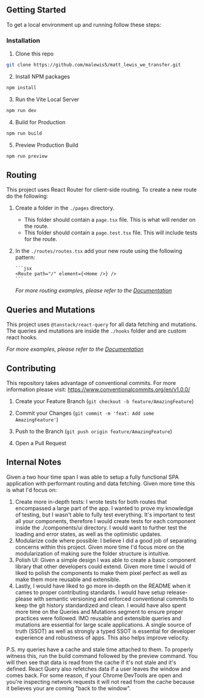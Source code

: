 ## Getting Started

To get a local environment up and running follow these steps:

### Installation

1. Clone this repo

```sh
git clone https://github.com/malewis5/matt_lewis_we_transfer.git
```

2. Install NPM packages

```sh
npm install
```

3. Run the Vite Local Server

```sh
npm run dev
```

4. Build for Production

```sh
npm run build
```

5. Preview Production Build

```sh
npm run preview
```

<!-- USAGE EXAMPLES -->

## Routing

This project uses React Router for client-side routing. To create a new route do the following:

1.  Create a folder in the `./pages` directory.
    - This folder should contain a `page.tsx` file. This is what will render on the route.
    - This folder should contain a `page.test.tsx` file. This will include tests for the route.
2.  In the `./routes/routes.tsx` add your new route using the following pattern:

        ```jsx
        <Route path="/" element={<Home />} />
        ```

    _For more routing examples, please refer to the [Documentation](https://reactrouter.com/en/main)_

## Queries and Mutations

This project uses `@tanstack/react-query` for all data fetching and mutations. The queries and mutations are inside the `./hooks` folder and are custom react hooks.

_For more examples, please refer to the [Documentation](https://tanstack.com/query/latest/docs/react/overview)_

<!-- CONTRIBUTING -->

## Contributing

This repository takes advantage of conventional commits. For more information please visit: https://www.conventionalcommits.org/en/v1.0.0/

1. Create your Feature Branch (`git checkout -b feature/AmazingFeature`)

2. Commit your Changes (`git commit -m 'feat: Add some AmazingFeature'`)

3. Push to the Branch (`git push origin feature/AmazingFeature`)

4. Open a Pull Request

## Internal Notes

Given a two hour time span I was able to setup a fully functional SPA application with performant routing and data fetching. Given more time this is what I'd focus on:

1. Create more in-depth tests: I wrote tests for both routes that encompassed a large part of the app. I wanted to prove my knowledge of testing, but I wasn't able to fully test everything. It's important to test all your components, therefore I would create tests for each component inside the ./components/ui directory. I would want to further test the loading and error states, as well as the optimistic updates.
2. Modularize code where possible: I believe I did a good job of separating concerns within this project. Given more time I'd focus more on the modularization of making sure the folder structure is intuitive.
3. Polish UI: Given a simple design I was able to create a basic component library that other developers could extend. Given more time I would of liked to polish the components to make them pixel perfect as well as make them more reusable and extensible.
4. Lastly, I would have liked to go more in-depth on the README when it cames to proper contributing standards. I would have setup release-please with semantic versioning and enforced conventional commits to keep the git history standardized and clean. I would have also spent more time on the Queries and Mutations segment to ensure proper practices were followed. IMO reusable and extensible queries and mutations are essential for large scale applications. A single source of truth (SSOT) as well as strongly a typed SSOT is essential for developer experience and robustness of apps. This also helps improve velocity.

P.S. my queries have a cache and stale time attached to them. To properly witness this, run the build command followed by the preview command. You will then see that data is read from the cache if it's not stale and it's defined. React Query also refetches data if a user leaves the window and comes back. For some reason, if your Chrome DevTools are open and you're inspecting network requests it will not read from the cache because it believes your are coming "back to the window".
